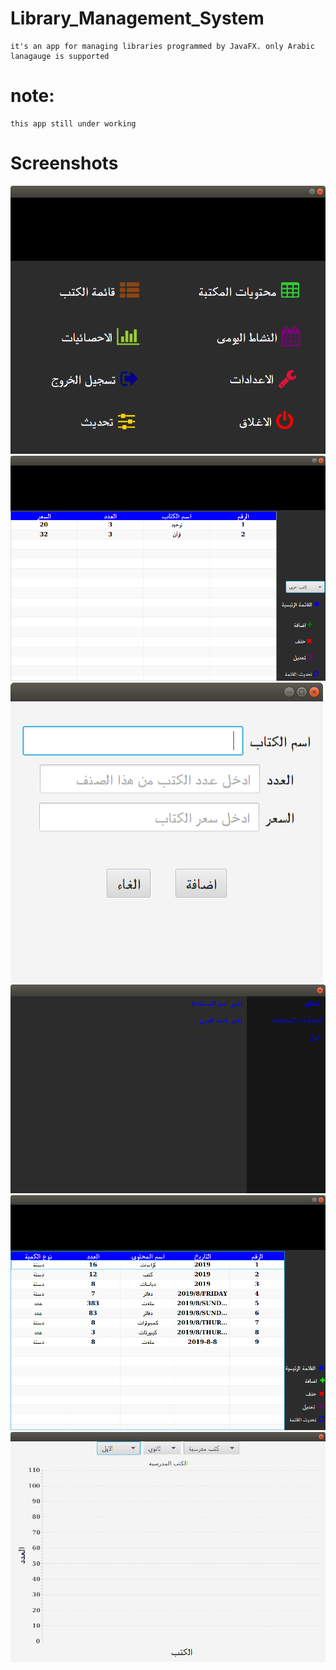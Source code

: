 # Library_Management_System
	it's an app for managing libraries programmed by JavaFX. only Arabic lanagauge is supported
	
# note:
	this app still under working

# Screenshots

<img src="1.png" />
<img src="3.png" />
<img src="4.png" />
<img src="5.png" />
<img src="6.png" />
<img src="7.png" />
